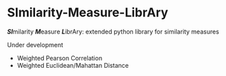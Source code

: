 # SImilarity-Measure-LibrAry
***SI***milarity ***M***easure ***L***ibrAry: extended python library for similarity measures

Under development

- Weighted Pearson Correlation
- Weighted Euclidean/Mahattan Distance
